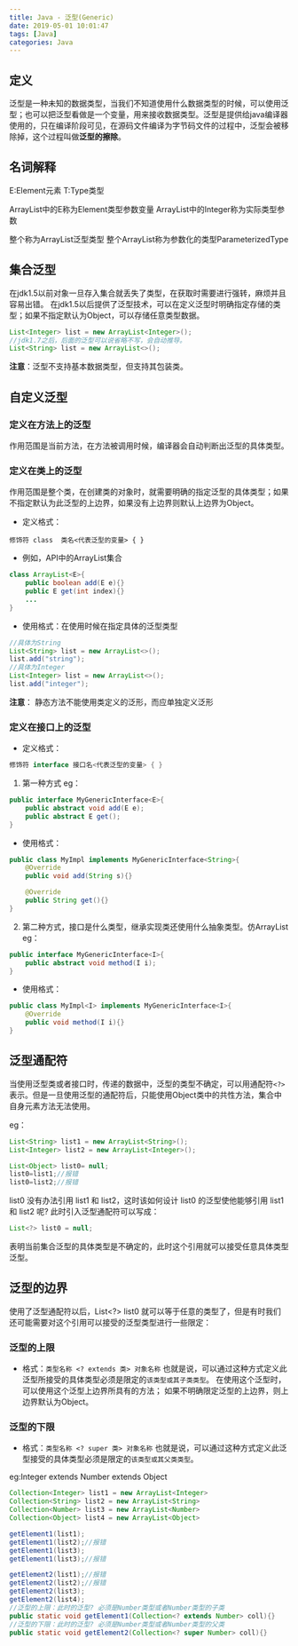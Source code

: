 ```yaml
---
title: Java - 泛型(Generic)
date: 2019-05-01 10:01:47
tags: [Java]
categories: Java
---
```


## 定义
泛型是一种未知的数据类型，当我们不知道使用什么数据类型的时候，可以使用泛型；也可以把泛型看做是一个变量，用来接收数据类型。泛型是提供给java编译器使用的，只在编译阶段可见，在源码文件编译为字节码文件的过程中，泛型会被移除掉，这个过程叫做**泛型的擦除**。

## 名词解释
E:Element元素
T:Type类型

ArrayList<E>中的E称为Element类型参数变量
ArrayList<Integer>中的Integer称为实际类型参数

整个称为ArrayList<E>泛型类型
整个ArrayList<Integer>称为参数化的类型ParameterizedType

## 集合泛型
在jdk1.5以前对象一旦存入集合就丢失了类型，在获取时需要进行强转，麻烦并且容易出错。
在jdk1.5以后提供了泛型技术，可以在定义泛型时明确指定存储的类型；如果不指定默认为Object，可以存储任意类型数据。
```java
List<Integer> list = new ArrayList<Integer>();
//jdk1.7之后，后面的泛型可以说省略不写，会自动推导。
List<String> list = new ArrayList<>();
```
**注意**：泛型不支持基本数据类型，但支持其包装类。
## 自定义泛型
### 定义在方法上的泛型
作用范围是当前方法，在方法被调用时候，编译器会自动判断出泛型的具体类型。

### 定义在类上的泛型
作用范围是整个类，在创建类的对象时，就需要明确的指定泛型的具体类型；如果不指定默认为此泛型的上边界，如果没有上边界则默认上边界为Object。

- 定义格式：
```
修饰符 class  类名<代表泛型的变量> { }
```
- 例如，API中的ArrayList集合
```java
class ArrayList<E>{
    public boolean add(E e){}
    public E get(int index){}
    ...
}
```
- 使用格式：在使用时候在指定具体的泛型类型
```java
//具体为String
List<String> list = new ArrayList<>();
list.add("string");
//具体为Integer
List<Integer> list = new ArrayList<>();
list.add("integer");
```

**注意**： 静态方法不能使用类定义的泛形，而应单独定义泛形

### 定义在接口上的泛型

- 定义格式：
```java
修饰符 interface 接口名<代表泛型的变量> { }
```
1. 第一种方式
eg：
```java
public interface MyGenericInterface<E>{
    public abstract void add(E e);
    public abstract E get(); 
}
```
- 使用格式：
```java
public class MyImpl implements MyGenericInterface<String>{
    @Override
    public void add(String s){}

    @Override
    public String get(){}
}
```

2. 第二种方式，接口是什么类型，继承实现类还使用什么抽象类型。仿ArrayList
eg：
```java
public interface MyGenericInterface<I>{
    public abstract void method(I i);
}
```
- 使用格式：
```java
public class MyImpl<I> implements MyGenericInterface<I>{
    @Override
    public void method(I i){}
}
```

## 泛型通配符
当使用泛型类或者接口时，传递的数据中，泛型的类型不确定，可以用通配符`<?>`表示。但是一旦使用泛型的通配符后，只能使用Object类中的共性方法，集合中自身元素方法无法使用。

eg：
```java
List<String> list1 = new ArrayList<String>();
List<Integer> list2 = new ArrayList<Integer>();

List<Object> list0= null;
list0=list1;//报错
list0=list2;//报错
```
list0 没有办法引用 list1 和 list2，这时该如何设计 list0 的泛型使他能够引用 list1 和 list2 呢?
此时引入泛型通配符可以写成：
```java
List<?> list0 = null;
```
表明当前集合泛型的具体类型是不确定的，此时这个引用就可以接受任意具体类型泛型。

## 泛型的边界
使用了泛型通配符以后，List<?> list0 就可以等于任意的类型了，但是有时我们还可能需要对这个引用可以接受的泛型类型进行一些限定：
### 泛型的上限
- 格式：`类型名称 <? extends 类> 对象名称`
也就是说，可以通过这种方式定义此泛型所接受的具体类型必须是限定的`该类型或其子类类型`。
在使用这个泛型时，可以使用这个泛型上边界所具有的方法；
如果不明确限定泛型的上边界，则上边界默认为Object。

### 泛型的下限
- 格式：`类型名称 <? super 类> 对象名称`
也就是说，可以通过这种方式定义此泛型接受的具体类型必须是限定的`该类型或其父类类型`。

eg:Integer extends Number extends Object
```java
Collection<Integer> list1 = new ArrayList<Integer>
Collection<String> list2 = new ArrayList<String>
Collection<Number> list3 = new ArrayList<Number>
Collection<Object> list4 = new ArrayList<Object>

getElement1(list1);
getElement1(list2);//报错
getElement1(list3);
getElement1(list3);//报错

getElement2(list1);//报错
getElement2(list2);//报错
getElement2(list3);
getElement2(list4);
//泛型的上限：此时的泛型? 必须是Number类型或者Number类型的子类
public static void getElement1(Collection<? extends Number> coll){}
//泛型的下限：此时的泛型? 必须是Number类型或者Number类型的父类
public static void getElement2(Collection<? super Number> coll){}
```
             